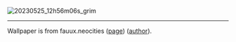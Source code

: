 ![20230525_12h56m06s_grim](https://github.com/head-gardener/dotfiles/assets/49650767/8b46dbd8-2627-4148-ae55-2ae9a81beeef)

---
Wallpaper is from fauux.neocities ([page](https://fauux.neocities.org/yearning)) ([author](https://www.reddit.com/r/Lain/comments/cjpvu5/im_the_guy_who_made_fauuxneocitiesorg/)).
